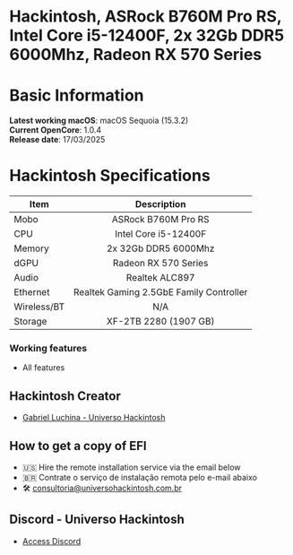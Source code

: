 # Hackintosh, ASRock B760M Pro RS, Intel Core i5-12400F, 2x 32Gb DDR5 6000Mhz, Radeon RX 570 Series

# Basic Information

**Latest working macOS**: macOS Sequoia (15.3.2)
<br>
**Current OpenCore**: 1.0.4
<br>
**Release date**: 17/03/2025

# Hackintosh Specifications
|Item|Description|
|-|:-------:|
|Mobo|ASRock B760M Pro RS|
|CPU|Intel Core i5-12400F|
|Memory|2x 32Gb DDR5 6000Mhz|
|dGPU|Radeon RX 570 Series|
|Audio|Realtek ALC897|
|Ethernet|Realtek Gaming 2.5GbE Family Controller|
|Wireless/BT|N/A|
|Storage|XF-2TB 2280 (1907 GB)|

### Working features
- All features

## Hackintosh Creator
- [Gabriel Luchina - Universo Hackintosh](https://luchina.com.br)

## How to get a copy of EFI
- 🇺🇸 Hire the remote installation service via the email below
- 🇧🇷 Contrate o serviço de instalação remota pelo e-mail abaixo
- 🛠️ [consultoria@universohackintosh.com.br](mailto:consultoria@universohackintosh.com.br)

## Discord - Universo Hackintosh
- [Access Discord](https://discord.universohackintosh.com.br)
